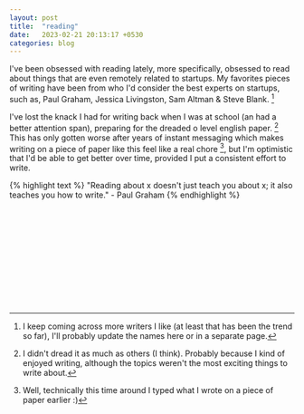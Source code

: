 ```yaml
---
layout: post
title:  "reading"
date:   2023-02-21 20:13:17 +0530
categories: blog
---
```


I've been obsessed with reading lately, more specifically, obsessed to read about things that are even remotely related to startups. My favorites pieces of writing have been from who I'd consider the best experts on startups, such as, Paul Graham, Jessica Livingston, Sam Altman & Steve Blank. [^1]

I've lost the knack I had for writing back when I was at school (an had a better attention span), preparing for the dreaded o level english paper. [^2] This has only gotten worse after years of instant messaging which makes writing on a piece of paper like this feel like a real chore [^3], but I'm optimistic that I'd be able to get better over time, provided I put a consistent effort to write.

{% highlight text %}
"Reading about x doesn't just teach you about x; 
it also teaches you how to write." - Paul Graham
{% endhighlight %}

<p>&nbsp;</p>
<p>&nbsp;</p>
<p>&nbsp;</p>
<p>&nbsp;</p>
<p>&nbsp;</p>
<p>&nbsp;</p>

[^1]: I keep coming across more writers I like (at least that has been the trend so far), I'll probably update the names here or in a separate page.

[^2]: I didn't dread it as much as others (I think). Probably because I kind of enjoyed writing, although the topics weren't the most exciting things to write about.

[^3]: Well, technically this time around I typed what I wrote on a piece of paper earlier :)
